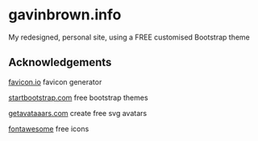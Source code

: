 # gavinbrown.info

My redesigned, personal site, using a FREE customised Bootstrap theme




## Acknowledgements

[favicon.io](https://favicon.io) favicon generator

[startbootstrap.com](https://startbootstrap.com) free bootstrap themes

[getavataaars.com](https://getavataaars.com) create free svg avatars

[fontawesome](https://fontawesome.com) free icons